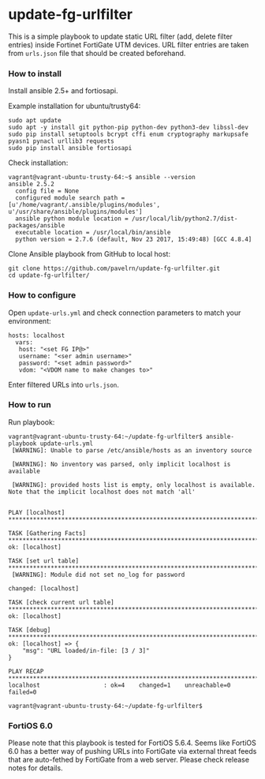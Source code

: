 # update-fg-urlfilter

This is a simple playbook to update static URL filter (add, delete filter entries) inside Fortinet FortiGate UTM devices.
URL filter entries are taken from `urls.json` file that should be created beforehand.

### How to install

Install ansible 2.5+ and fortiosapi. 

Example installation for ubuntu/trusty64:

```
sudo apt update
sudo apt -y install git python-pip python-dev python3-dev libssl-dev
sudo pip install setuptools bcrypt cffi enum cryptography markupsafe pyasn1 pynacl urllib3 requests
sudo pip install ansible fortiosapi
```

Check installation:

```
vagrant@vagrant-ubuntu-trusty-64:~$ ansible --version
ansible 2.5.2
  config file = None
  configured module search path = [u'/home/vagrant/.ansible/plugins/modules', u'/usr/share/ansible/plugins/modules']
  ansible python module location = /usr/local/lib/python2.7/dist-packages/ansible
  executable location = /usr/local/bin/ansible
  python version = 2.7.6 (default, Nov 23 2017, 15:49:48) [GCC 4.8.4]
```

Clone Ansible playbook from GitHub to local host:

```
git clone https://github.com/pavelrn/update-fg-urlfilter.git
cd update-fg-urlfilter/
```

### How to configure


Open `update-urls.yml` and check connection parameters to match your environment:

```
hosts: localhost
  vars:
   host: "<set FG IP@>"
   username: "<ser admin username>"
   password: "<set admin password>"
   vdom: "<VDOM name to make changes to>"

```

Enter filtered URLs into `urls.json`.

### How to run

Run playbook:

```
vagrant@vagrant-ubuntu-trusty-64:~/update-fg-urlfilter$ ansible-playbook update-urls.yml 
 [WARNING]: Unable to parse /etc/ansible/hosts as an inventory source

 [WARNING]: No inventory was parsed, only implicit localhost is available

 [WARNING]: provided hosts list is empty, only localhost is available. Note that the implicit localhost does not match 'all'


PLAY [localhost] ****************************************************************************************************************************

TASK [Gathering Facts] **********************************************************************************************************************
ok: [localhost]

TASK [set url table] ************************************************************************************************************************
 [WARNING]: Module did not set no_log for password

changed: [localhost]

TASK [check current url table] **************************************************************************************************************
ok: [localhost]

TASK [debug] ********************************************************************************************************************************
ok: [localhost] => {
    "msg": "URL loaded/in-file: [3 / 3]"
}

PLAY RECAP **********************************************************************************************************************************
localhost                  : ok=4    changed=1    unreachable=0    failed=0   

vagrant@vagrant-ubuntu-trusty-64:~/update-fg-urlfilter$ 

```

### FortiOS 6.0

Please note that this playbook is tested for FortiOS 5.6.4. Seems like FortiOS 6.0 has a better way of pushing URLs into FortiGate via external threat feeds that are auto-fethed by FortiGate from a web server. Please check release notes for details.
